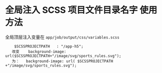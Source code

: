 

# 全局注入 SCSS 项目文件目录名字 使用方法
  

  全局顶层注入变量在   `app/job/output/css/variables.scss`
```
    $SCSSPROJECTPATH   : "/app-h5";
   改变    background-image: url($SCSSPROJECTPATH+"/image/svg/sports_rules.svg");
   为：   background-image: url( $SCSSPROJECTPATH +"/image/svg/sports_rules.svg");

```


 